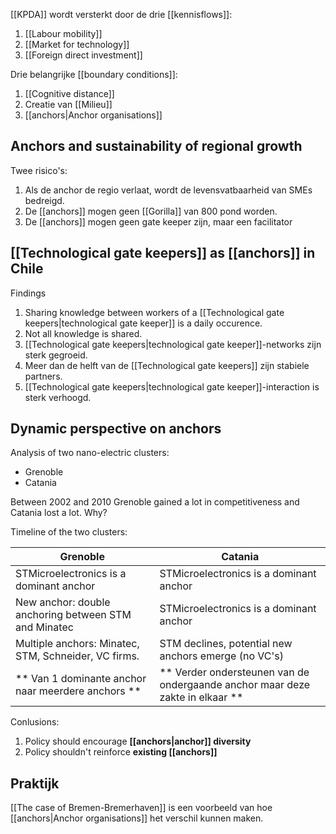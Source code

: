 [[KPDA]] wordt versterkt door de drie [[kennisflows]]:
1. [[Labour mobility]]
2. [[Market for technology]]
3. [[Foreign direct investment]]

Drie belangrijke [[boundary conditions]]:
1. [[Cognitive distance]]
2. Creatie van [[Milieu]]
3. [[anchors|Anchor organisations]]

## Anchors and sustainability of regional growth
Twee risico's:
1. Als de anchor de regio verlaat, wordt de levensvatbaarheid van SMEs bedreigd.
2. De [[anchors]] mogen geen [[Gorilla]] van 800 pond worden.
3. De [[anchors]] mogen geen gate keeper zijn, maar een facilitator

## [[Technological gate keepers]] as [[anchors]] in Chile
 Findings
1. Sharing knowledge between workers of a [[Technological gate keepers|technological gate keeper]] is a daily occurence.
2. Not all knowledge is shared.
3. [[Technological gate keepers|technological gate keeper]]-networks zijn sterk gegroeid.
4. Meer dan de helft van de [[Technological gate keepers]] zijn stabiele partners.
5. [[Technological gate keepers|technological gate keeper]]-interaction is sterk verhoogd.

## Dynamic perspective on anchors
Analysis of two nano-electric clusters: 
- Grenoble
- Catania

Between 2002 and 2010 Grenoble gained a lot in competitiveness and Catania lost a lot. Why?

Timeline of the two clusters:

Grenoble | Catania
-- | --
STMicroelectronics is a dominant anchor | STMicroelectronics is a dominant anchor
New anchor: double anchoring between STM and Minatec | STMicroelectronics is a dominant anchor
Multiple anchors: Minatec, STM, Schneider, VC firms. | STM declines, potential new anchors emerge (no VC's)
** Van 1 dominante anchor naar meerdere anchors ** | ** Verder ondersteunen van de ondergaande anchor maar deze zakte in elkaar **

Conlusions:
1. Policy should encourage **[[anchors|anchor]] diversity**
2. Policy shouldn't reinforce **existing [[anchors]]**

## Praktijk
[[The case of Bremen-Bremerhaven]] is een voorbeeld van hoe [[anchors|Anchor organisations]] het verschil kunnen maken.





